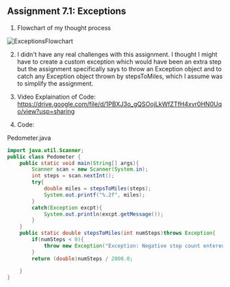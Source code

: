 ## Assignment 7.1: Exceptions
1. Flowchart of my thought process

![ExceptionsFlowchart](https://github.com/user-attachments/assets/39755b1d-3d43-4826-8ab5-20b44328c285)

2. I didn't have any real challenges with this assignment. I thought I might have to create a custom exception which would have been an extra step but the assignment specifically says to throw an Exception object and to catch any Exception object thrown by stepsToMiles, which I assume was to simplify the assignment.
3. Video Explaination of Code:
https://drive.google.com/file/d/1PBXJ3o_gQSOojLkWfZTfH4xvr0HN0Uqo/view?usp=sharing

4. Code:

Pedometer.java
``` java
import java.util.Scanner;
public class Pedometer {
    public static void main(String[] args){
        Scanner scan = new Scanner(System.in);
        int steps = scan.nextInt();
        try{
            double miles = stepsToMiles(steps);
            System.out.printf("%.2f", miles);
        }
        catch(Exception excpt){
            System.out.println(excpt.getMessage());
        }
    }
    public static double stepsToMiles(int numSteps)throws Exception{
        if(numSteps < 0){
            throw new Exception("Exception: Negative step count entered.");
        }
        return (double)numSteps / 2000.0;
        
    }    
}
```
